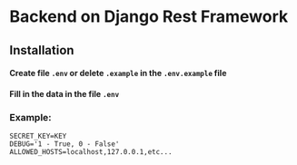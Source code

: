 # Backend on Django Rest Framework


Installation
------------

#### Create file `.env` or delete `.example` in the `.env.example` file

#### Fill in the data in the file `.env`

### Example:

```dotenv
SECRET_KEY=KEY
DEBUG='1 - True, 0 - False'
ALLOWED_HOSTS=localhost,127.0.0.1,etc...
```
